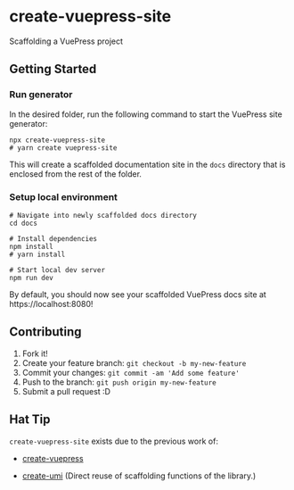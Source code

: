 # create-vuepress-site

Scaffolding a VuePress project

## Getting Started

### Run generator

In the desired folder, run the following command to start the VuePress site generator:

```shell
npx create-vuepress-site
# yarn create vuepress-site
```

This will create a scaffolded documentation site in the `docs` directory that is enclosed from the rest of the folder.

### Setup local environment

```shell
# Navigate into newly scaffolded docs directory
cd docs

# Install dependencies
npm install
# yarn install

# Start local dev server
npm run dev
```

By default, you should now see your scaffolded VuePress docs site at https://localhost:8080!

## Contributing

1. Fork it!
2. Create your feature branch: `git checkout -b my-new-feature`
3. Commit your changes: `git commit -am 'Add some feature'`
4. Push to the branch: `git push origin my-new-feature`
5. Submit a pull request :D

## Hat Tip

`create-vuepress-site` exists due to the previous work of:

- [create-vuepress](https://github.com/vuepressjs/create-vuepress)

- [create-umi](https://github.com/umijs/create-umi) (Direct reuse of scaffolding functions of the library.)
